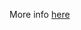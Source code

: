 More info [here](https://fabiofranchino.com/blog/implement-the-background-subtraction-with-canvas-and-js/)

